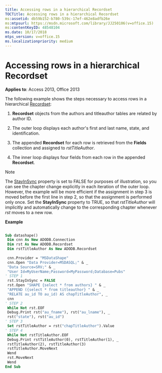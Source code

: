 ```yaml
---
title: Accessing rows in a hierarchical Recordset
TOCTitle: Accessing rows in a hierarchical Recordset
ms:assetid: db59b152-b780-539c-17ef-462e8adfb26e
ms:mtpsurl: https://msdn.microsoft.com/library/JJ250106(v=office.15)
ms:contentKeyID: 48548104
ms.date: 10/17/2018
mtps_version: v=office.15
ms.localizationpriority: medium
---
```


# Accessing rows in a hierarchical Recordset

**Applies to**: Access 2013, Office 2013

The following example shows the steps necessary to access rows in a hierarchical [Recordset](recordset-object-ado.md):

1. **Recordset** objects from the authors and titleauthor tables are related by author ID.

2. The outer loop displays each author's first and last name, state, and identification.

3. The appended **Recordset** for each row is retrieved from the **Fields** collection and assigned to *rstTitleAuthor*.

4. The inner loop displays four fields from each row in the appended **Recordset**.

> [!NOTE] 
> The [StayInSync](stayinsync-property-ado.md) property is set to FALSE for purposes of illustration, so you can see the chapter change explicitly in each iteration of the outer loop. However, the example will be more efficient if the assignment in step 3 is moved before the first line in step 2, so that the assignment is performed only once. Set the **StayInSync** property to TRUE, so that *rstTitleAuthor* will implicitly and automatically change to the corresponding chapter whenever *rst* moves to a new row.

**Example**

```vb 
 
Sub datashape() 
 Dim cnn As New ADODB.Connection 
 Dim rst As New ADODB.Recordset 
 Dim rstTitleAuthor As New ADODB.Recordset 
 
 cnn.Provider = "MSDataShape" 
 cnn.Open "Data Provider=MSDASQL;" & _ 
 "Data Source=SRV;" & _ 
 "User Id=MyUserName;Password=MyPassword;Database=Pubs" 
' STEP 1 
 rst.StayInSync = FALSE 
 rst.Open "SHAPE {select * from authors} " & _ 
 "APPEND ({select * from titleauthor} " & _ 
 "RELATE au_id TO au_id) AS chapTitleAuthor", _ 
 cnn 
' STEP 2 
 While Not rst.EOF 
 Debug.Print rst("au_fname"), rst("au_lname"), _ 
 rst("state"), rst("au_id") 
' STEP 3 
 Set rstTitleAuthor = rst("chapTitleAuthor").Value 
' STEP 4 
 While Not rstTitleAuthor.EOF 
 Debug.Print rstTitleAuthor(0), rstTitleAuthor(1), _ 
 rstTitleAuthor(2), rstTitleAuthor(3) 
 rstTitleAuthor.MoveNext 
 Wend 
 rst.MoveNext 
 Wend 
End Sub 
```

